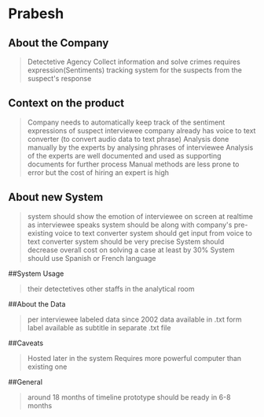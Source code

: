 # Prabesh

## About the Company
> Detectetive Agency
> Collect information and solve crimes
> requires expression(Sentiments) tracking system for the suspects from the  suspect's response

## Context on the product
> Company needs to automatically keep track of the sentiment expressions of suspect interviewee
> company already has voice to text converter (to convert audio data to text phrase)
> Analysis done manually by the experts by analysing phrases of interviewee
> Analysis of the experts are well documented and used as supporting documents for further process
> Manual methods are less prone to error but the cost of hiring an expert is high
	
## About new System
> system should show the emotion of interviewee on screen at realtime as interviewee speaks
> system should be along with company's pre-existing voice to text converter
> system should get input from voice to text converter
> system should be very precise
> System should decrease overall cost on solving a case at least by 30%
> System should use Spanish or French language
	
##System Usage
> their detectetives
> other staffs in the analytical room

##About the Data
> per interviewee labeled data since 2002
> data available in .txt form
> label available as subtitle in separate .txt file

##Caveats
> Hosted later in the system
> Requires more powerful computer than existing one

##General
> around 18 months of timeline
> prototype should be ready in 6-8 months